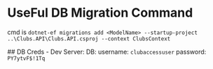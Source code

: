 # UseFul DB Migration Command

cmd is `dotnet-ef migrations add <ModelName> --startup-project ..\Clubs.API\Clubs.API.csproj --context ClubsContext`

## DB Creds - Dev
Server:
DB:
username: `clubaccessuser`
password: `PY7ytvF$!1Tq`
